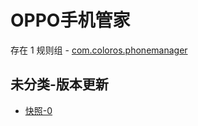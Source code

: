 # OPPO手机管家

存在 1 规则组 - [com.coloros.phonemanager](/src/apps/com.coloros.phonemanager.ts)

## 未分类-版本更新

- [快照-0](https://i.gkd.li/i/13194979)
